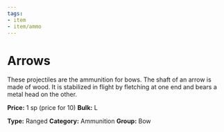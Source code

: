 ```yaml
---
tags:
- item
- item/ammo
---
```

# Arrows

These projectiles are the ammunition for bows. The shaft of an arrow is made of wood. It is stabilized in flight by fletching at one end and bears a metal head on the other.

**Price:** 1 sp (price for 10)
**Bulk:** L

**Type:** Ranged
**Category:** Ammunition
**Group:** Bow

